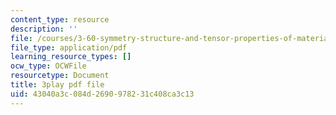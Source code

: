 ```yaml
---
content_type: resource
description: ''
file: /courses/3-60-symmetry-structure-and-tensor-properties-of-materials-fall-2005/43040a3c084d2690978231c408ca3c13_dGd519SL114.pdf
file_type: application/pdf
learning_resource_types: []
ocw_type: OCWFile
resourcetype: Document
title: 3play pdf file
uid: 43040a3c-084d-2690-9782-31c408ca3c13
---
```

